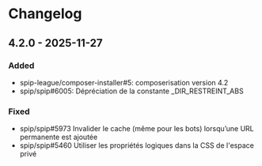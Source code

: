 # Changelog

## 4.2.0 - 2025-11-27

### Added

- spip-league/composer-installer#5: composerisation version 4.2
- spip/spip#6005: Dépréciation de la constante _DIR_RESTREINT_ABS

### Fixed

- spip/spip#5973 Invalider le cache (même pour les bots) lorsqu’une URL permanente est ajoutée
- spip/spip#5460 Utiliser les propriétés logiques dans la CSS de l'espace privé
